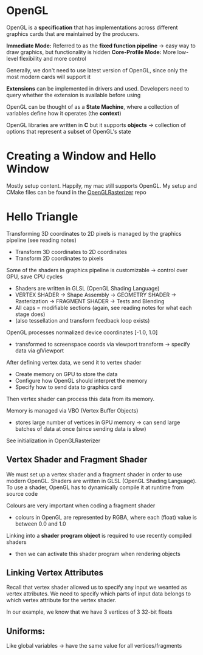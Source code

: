 # OpenGL
OpenGL is a **specification** that has implementations across different graphics cards that are maintained by the producers. 

**Immediate Mode:** Referred to as the **fixed function pipeline** -> easy way to draw graphics, but functionality is hidden
**Core-Profile Mode:** More low-level flexibility and more control

Generally, we don't need to use latest version of OpenGL, since only the most modern cards will support it

**Extensions** can be implemented in drivers and used. Developers need to query whether the extension is available before using

OpenGL can be thought of as a **State Machine**, where a collection of variables define how it operates (the **context**)

OpenGL libraries are written in **C** but it supports **objects** -> collection of options that represent a subset of OpenGL's state

# Creating a Window and Hello Window
Mostly setup content. Happily, my mac still supports OpenGL. My setup and CMake files can be found in the [OpenGLRasterizer](https://github.com/Chrezon/OpenGLRasterizer) repo

# Hello Triangle
Transforming 3D coordinates to 2D pixels is managed by the graphics pipeline (see reading notes)
- Transform 3D coordinates to 2D coordinates
- Transform 2D coordinates to pixels

Some of the shaders in graphics pipeline is customizable -> control over GPU, save CPU cycles
- Shaders are written in GLSL (OpenGL Shading Language)
- VERTEX SHADER -> Shape Assembly -> GEOMETRY SHADER -> Rasterization -> FRAGMENT SHADER -> Tests and Blending
- All caps = modifiable sections (again, see reading notes for what each stage does)
- (also tessellation and transform feedback loop exists)

OpenGL processes normalized device coordinates [-1.0, 1.0]
- transformed to screenspace coords via viewport transform -> specify data via glViewport

After defining vertex data, we send it to vertex shader
- Create memory on GPU to store the data
- Configure how OpenGL should interpret the memory
- Specify how to send data to graphics card

Then vertex shader can process this data from its memory. 

Memory is managed via VBO (Vertex Buffer Objects)
- stores large number of vertices in GPU memory -> can send large batches of data at once (since sending data is slow)

See initialization in OpenGLRasterizer

## Vertex Shader and Fragment Shader
We must set up a vertex shader and a fragment shader in order to use modern OpenGL. Shaders are written in GLSL (OpenGL Shading Language). To use a shader, OpenGL has to dynamically compile it at runtime from source code

Colours are very important when coding a fragment shader
- colours in OpenGL are represented by RGBA, where each (float) value is between 0.0 and 1.0

Linking into a **shader program object** is required to use recently compiled shaders
- then we can activate this shader program when rendering objects

## Linking Vertex Attributes
Recall that vertex shader allowed us to specify any input we weanted as vertex attributes. We need to specify which parts of input data belongs to which vertex attribute for the vertex shader. 

In our example, we know that we have 3 vertices of 3 32-bit floats

## Uniforms:
Like global variables -> have the same value for all vertices/fragments
